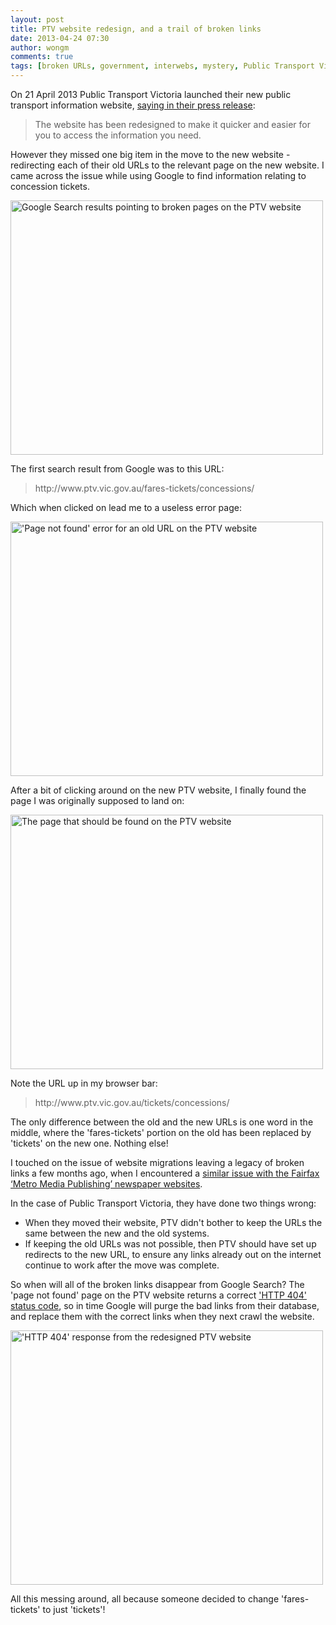 ```yaml
---
layout: post
title: PTV website redesign, and a trail of broken links
date: 2013-04-24 07:30
author: wongm
comments: true
tags: [broken URLs, government, interwebs, mystery, Public Transport Victoria, Technology, train, transport, Victoria, wasted money]
---
```

On 21 April 2013 Public Transport Victoria launched their new public transport information website, <a href="http://ptv.vic.gov.au/news-and-events/news/public-transport-victoria-has-launched-its-new-website/" target="_blank">saying in their press release</a>:

<blockquote>The website has been redesigned to make it quicker and easier for you to access the information you need.</blockquote>

However they missed one big item in the move to the new website - redirecting each of their old URLs to the relevant page on the new website. I came across the issue while using Google to find information relating to concession tickets.

<a href="http://www.flickr.com/photos/legoblock/8675155636/" title="Google Search results pointing to broken pages on the PTV website by Marcus Wong from Geelong, on Flickr"><img src="http://farm9.staticflickr.com/8541/8675155636_66f5623155.jpg" width="500" height="407" alt="Google Search results pointing to broken pages on the PTV website"></a>

The first search result from Google was to this URL:

<blockquote>http://www.ptv.vic.gov.au/fares-tickets/concessions/</blockquote>

Which when clicked on lead me to a useless error page:

<a href="http://www.flickr.com/photos/legoblock/8674051925/" title="'Page not found' error for an old URL on the PTV website by Marcus Wong from Geelong, on Flickr"><img src="http://farm9.staticflickr.com/8117/8674051925_16ddc4bedd.jpg" width="500" height="407" alt="'Page not found' error for an old URL on the PTV website"></a>

After a bit of clicking around on the new PTV website, I finally found the page I was originally supposed to land on:

<a href="http://www.flickr.com/photos/legoblock/8675155530/" title="The page that should be found on the PTV website by Marcus Wong from Geelong, on Flickr"><img src="http://farm9.staticflickr.com/8540/8675155530_9d17d68ccf.jpg" width="500" height="407" alt="The page that should be found on the PTV website"></a>

Note the URL up in my browser bar:

<blockquote>http://www.ptv.vic.gov.au/tickets/concessions/</blockquote>

The only difference between the old and the new URLs is one word in the middle, where the 'fares-tickets' portion on the old has been replaced by 'tickets' on the new one. Nothing else!

I touched on the issue of website migrations leaving a legacy of broken links a few months ago, when I encountered a <a href="https://wongm.com/2013/03/fairfax-website-redesign-and-a-trail-of-broken-links/" target="_blank">similar issue with the Fairfax ‘Metro Media Publishing’ newspaper websites</a>.

In the case of Public Transport Victoria, they have done two things wrong:

<ul>
	<li>When they moved their website, PTV didn't bother to keep the URLs the same between the new and the old systems.</li>
	<li>If keeping the old URLs was not possible, then PTV should have set up redirects to the new URL, to ensure any links already out on the internet continue to work after the move was complete.</li>
</ul>

So when will all of the broken links disappear from Google Search? The 'page not found' page on the PTV website returns a correct <a href="http://en.wikipedia.org/wiki/HTTP_404" target="_blank">'HTTP 404' status code</a>, so in time Google will purge the bad links from their database, and replace them with the correct links when they next crawl the website.

<a href="http://www.flickr.com/photos/legoblock/8674105919/" title="'HTTP 404' response from the redesigned PTV website by Marcus Wong from Geelong, on Flickr"><img src="http://farm9.staticflickr.com/8534/8674105919_327770d98d.jpg" width="500" height="407" alt="'HTTP 404' response from the redesigned PTV website"></a>

All this messing around, all because someone decided to change 'fares-tickets' to just 'tickets'!
